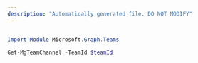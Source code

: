 ```yaml
---
description: "Automatically generated file. DO NOT MODIFY"
---
```


```powershell

Import-Module Microsoft.Graph.Teams

Get-MgTeamChannel -TeamId $teamId

```